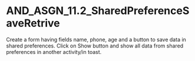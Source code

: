 # AND_ASGN_11.2_SharedPreferenceSaveRetrive

Create a form having fields name, phone, age and a button to save data in shared preferences. 
Click on Show button and show all data from shared preferences in another activity/in toast.
